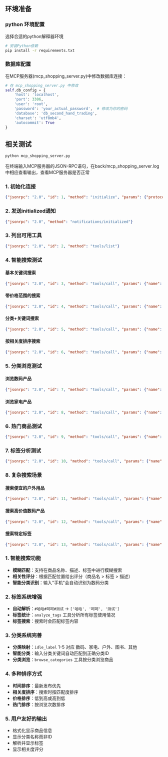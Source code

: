 ## 环境准备
### python 环境配置
选择合适的python解释器环境
```bash
# 安装Python依赖
pip install -r requirements.txt
```

### 数据库配置
在MCP服务器(mcp_shopping_server.py)中修改数据库连接：
```python
# 在 mcp_shopping_server.py 中修改
self.db_config = {
    'host': 'localhost',
    'port': 3306,
    'user': 'root',
    'password': 'your_actual_password',  # 修改为你的密码
    'database': 'db_second_hand_trading',
    'charset': 'utf8mb4',
    'autocommit': True
}
```

## 相关测试

```bash
python mcp_shopping_server.py
```

在终端输入MCP服务器的JSON-RPC语句，在back/mcp_shopping_server.log中相应查看输出，查看MCP服务器是否正常

### 1. 初始化连接

```json
{"jsonrpc": "2.0", "id": 1, "method": "initialize", "params": {"protocolVersion": "1.0.0", "capabilities": {}, "clientInfo": {"name": "test-client", "version": "1.0.0"}}}
```

### 2. 发送initialized通知

```json
{"jsonrpc": "2.0", "method": "notifications/initialized"}
```

### 3. 列出可用工具

```json
{"jsonrpc": "2.0", "id": 2, "method": "tools/list"}
```

### 4. 智能搜索测试

#### 基本关键词搜索

```json
{"jsonrpc": "2.0", "id": 3, "method": "tools/call", "params": {"name": "smart_search", "arguments": {"query": "手机"}}}
```

#### 带价格范围的搜索

```json
{"jsonrpc": "2.0", "id": 4, "method": "tools/call", "params": {"name": "smart_search", "arguments": {"query": "手机", "min_price": 1000, "max_price": 5000}}}
```

#### 分类+关键词搜索

```json
{"jsonrpc": "2.0", "id": 5, "method": "tools/call", "params": {"name": "smart_search", "arguments": {"query": "苹果", "category": "数码", "sort_by": "price_low"}}}
```

#### 按相关度排序搜索

```json
{"jsonrpc": "2.0", "id": 6, "method": "tools/call", "params": {"name": "smart_search", "arguments": {"query": "iPhone", "sort_by": "relevance", "limit": 5}}}
```

### 5. 分类浏览测试

#### 浏览数码产品

```json
{"jsonrpc": "2.0", "id": 7, "method": "tools/call", "params": {"name": "browse_categories", "arguments": {"category": "数码", "limit": 5}}}
```

#### 浏览家电产品

```json
{"jsonrpc": "2.0", "id": 8, "method": "tools/call", "params": {"name": "browse_categories", "arguments": {"category": "家电"}}}
```

### 6. 热门商品测试

```json
{"jsonrpc": "2.0", "id": 9, "method": "tools/call", "params": {"name": "get_popular_items", "arguments": {"limit": 10}}}
```

### 7. 标签分析测试

```json
{"jsonrpc": "2.0", "id": 10, "method": "tools/call", "params": {"name": "analyze_tags", "arguments": {"limit": 15}}}
```

### 8. 复杂搜索场景

#### 搜索便宜的户外用品

```json
{"jsonrpc": "2.0", "id": 11, "method": "tools/call", "params": {"name": "smart_search", "arguments": {"query": "户外", "max_price": 500, "sort_by": "price_low"}}}
```

#### 搜索高价值数码产品

```json
{"jsonrpc": "2.0", "id": 12, "method": "tools/call", "params": {"name": "smart_search", "arguments": {"category": "数码", "min_price": 3000, "sort_by": "price_high"}}}
```

#### 搜索特定标签

```json
{"jsonrpc": "2.0", "id": 13, "method": "tools/call", "params": {"name": "smart_search", "arguments": {"query": "说唱"}}}
```


### 1. 智能搜索功能

- **模糊匹配**：支持在商品名称、描述、标签中进行模糊搜索
- **相关性评分**：根据匹配位置给出评分（商品名 > 标签 > 描述）
- **智能分类识别**：输入"手机"会自动识别为数码分类

### 2. 标签系统增强

- **自动解析**：`#哈哈#呵呵#测试` → `['哈哈', '呵呵', '测试']`
- **标签统计**：`analyze_tags` 工具分析所有标签使用情况
- **标签搜索**：搜索时会匹配标签内容

### 3. 分类系统完善

- **分类映射**：`idle_label` 1-5 对应 数码、家电、户外、图书、其他
- **智能分类**：输入分类关键词自动匹配到正确分类ID
- **分类浏览**：`browse_categories` 工具按分类浏览商品

### 4. 多种排序方式

- **时间排序**：最新发布优先
- **相关度排序**：搜索时按匹配度排序
- **价格排序**：低到高或高到低
- **热门排序**：按浏览次数排序

### 5. 用户友好的输出

- 格式化显示商品信息
- 显示分类名称而非ID
- 解析并显示标签
- 显示相关度评分

